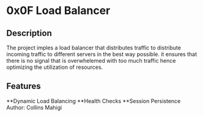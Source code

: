 # 0x0F Load Balancer
## Description
The project imples a load balancer that distributes traffic to distribute incoming traffic to different servers in the best way possible. it ensures that there is no signal that is overwhelemed with too much traffic hence optimizing the utilization of resources. 
## Features
**Dynamic Load Balancing
**Health Checks
**Session Persistence
Author: Collins Mahigi
